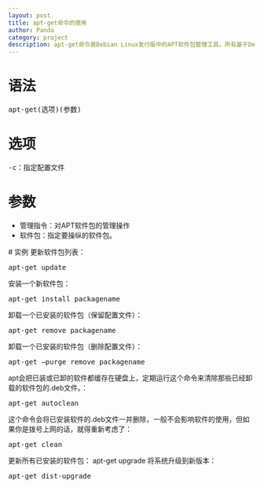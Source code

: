 ```yaml
---
layout: post
title: apt-get命令的使用
author: Panda
category: project
description: apt-get命令是Debian Linux发行版中的APT软件包管理工具。所有基于Debian的发行都使用这个包管理系统。deb包可以把一个应用的文件包在一起，大体就如同Windows上的安装文件。
---
```


# 语法
<pre>
apt-get(选项)(参数)
</pre>

# 选项
<pre>
-c：指定配置文件
</pre>

# 参数
<ul>
<li>管理指令：对APT软件包的管理操作</li>
<li>软件包：指定要操纵的软件包。</li>
</ul>
# 实例
更新软件包列表：
<pre>
apt-get update
</pre>
安装一个新软件包：
<pre>
apt-get install packagename
</pre>
卸载一个已安装的软件包（保留配置文件）：
<pre>
apt-get remove packagename
</pre>
卸载一个已安装的软件包（删除配置文件）：
<pre>
apt-get –purge remove packagename
</pre>
apt会把已装或已卸的软件都缓存在硬盘上，定期运行这个命令来清除那些已经卸载的软件包的.deb文件。：
<pre>
apt-get autoclean
</pre>
这个命令会将已安装软件的.deb文件一并删除，一般不会影响软件的使用，但如果你是拨号上网的话，就得重新考虑了：
<pre>
apt-get clean 
</pre>
更新所有已安装的软件包：
<pe>
apt-get upgrade
</pre>
将系统升级到新版本：
<pre>apt-get dist-upgrade
</pre>

